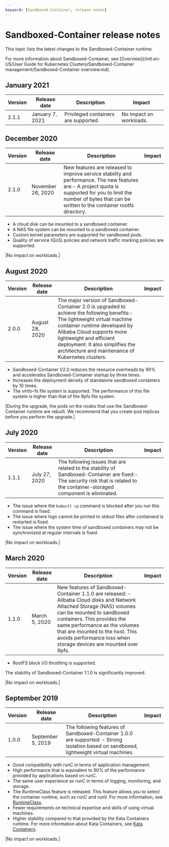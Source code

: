 ```yaml
---
keyword: [Sandboxed-Container, release notes]
---
```


# Sandboxed-Container release notes

This topic lists the latest changes to the Sandboxed-Container runtime.

For more information about Sandboxed-Container, see [Overview](/intl.en-US/User Guide for Kubernetes Clusters/Sandboxed-Container management/Sandboxed-Container overview.md).

## January 2021

|Version|Release date|Description|Impact|
|-------|------------|-----------|------|
|2.1.1|January 7, 2021|Privileged containers are supported.|No impact on workloads.|

## December 2020

|Version|Release date|Description|Impact|
|-------|------------|-----------|------|
|2.1.0|November 26, 2020|New features are released to improve service stability and performance. The new features are:-   A project quota is supported for you to limit the number of bytes that can be written to the container rootfs directory.
-   A cloud disk can be mounted to a sandboxed container.
-   A NAS file system can be mounted to a sandboxed container.
-   Custom kernel parameters are supported for sandboxed pods.
-   Quality of service \(QoS\) policies and network traffic marking policies are supported.

|No impact on workloads.|

## August 2020

|Version|Release date|Description|Impact|
|-------|------------|-----------|------|
|2.0.0|August 28, 2020|The major version of Sandboxed-Container 2.0 is upgraded to achieve the following benefits:-   The lightweight virtual machine container runtime developed by Alibaba Cloud supports more lightweight and efficient deployment. It also simplifies the architecture and maintenance of Kubernetes clusters.
-   Sandboxed-Container V2.0 reduces the resource overheads by 90% and accelerates Sandboxed-Container startup by three times.
-   Increases the deployment density of standalone sandboxed containers by 10 times.
-   The virtio-fs file system is supported. The performance of this file system is higher than that of the 9pfs file system.

|During the upgrade, the pods on the nodes that use the Sandboxed-Container runtime are rebuilt. We recommend that you create pod replicas before you perform the upgrade.|

## July 2020

|Version|Release date|Description|Impact|
|-------|------------|-----------|------|
|1.1.1|July 27, 2020|The following issues that are related to the stability of Sandboxed-Container are fixed:-   The security risk that is related to the container-storaged component is eliminated.
-   The issue where the `kubectl cp` command is blocked after you run this command is fixed.
-   The issue where logs cannot be printed to stdout files after containerd is restarted is fixed.
-   The issue where the system time of sandboxed containers may not be synchronized at regular intervals is fixed.

|No impact on workloads.|

## March 2020

|Version|Release date|Description|Impact|
|-------|------------|-----------|------|
|1.1.0|March 5, 2020|New features of Sandboxed-Container 1.1.0 are released: -   Alibaba Cloud disks and Network Attached Storage \(NAS\) volumes can be mounted to sandboxed containers. This provides the same performance as the volumes that are mounted to the host. This avoids performance loss when storage devices are mounted over 9pfs.
-   RootFS block I/O throttling is supported.

The stability of Sandboxed-Container 1.1.0 is significantly improved.

|No impact on workloads.|

## September 2019

|Version|Release date|Description|Impact|
|-------|------------|-----------|------|
|1.0.0|September 5, 2019|The following features of Sandboxed-Container 1.0.0 are supported: -   Strong isolation based on sandboxed, lightweight virtual machines.
-   Good compatibility with runC in terms of application management.
-   High performance that is equivalent to 90% of the performance provided by applications based on runC.
-   The same user experience as runC in terms of logging, monitoring, and storage.
-   The RuntimeClass feature is released. This feature allows you to select the container runtime, such as runC and runV. For more information, see [RuntimeClass](https://kubernetes.io/docs/concepts/containers/runtime-class/).
-   Fewer requirements on technical expertise and skills of using virtual machines.
-   Higher stability compared to that provided by the Kata Containers runtime. For more information about Kata Containers, see [Kata Containers](https://katacontainers.io/).

|No impact on workloads.|

